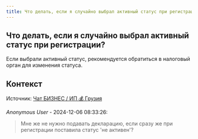 ```yaml
---
title: Что делать, если я случайно выбрал активный статус при регистрации?
---
```


## Что делать, если я случайно выбрал активный статус при регистрации?

Если выбрали активный статус, рекомендуется обратиться в налоговый орган для изменения статуса.

## Контекст

Источник: [Чат БИЗНЕС / ИП 💰 Грузия](https://t.me/ip_ge)

_Anonymous User_ - 2024-12-06 08:33:26:

> Мне же не нужно подавать декларацию, если сразу же при регистрации поставила статус 'не активен'?
